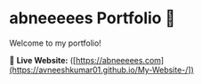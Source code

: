 # abneeeees Portfolio 🎨  

Welcome to my  portfolio!  

🔗 **Live Website:** ([https://abneeeees.com](https://avneeshkumar01.github.io/My-Website-/])  
